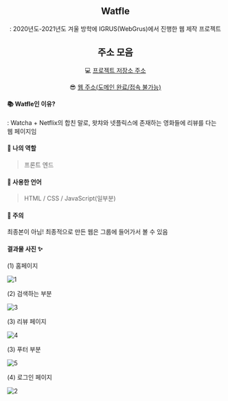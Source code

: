 <div align="center">
<h2> Watfle </h2>
: 2020년도-2021년도 겨울 방학에 IGRUS(WebGrus)에서 진행한 웹 제작 프로젝트

## 주소 모음
💻 [프로젝트 저장소 주소](https://github.com/WebGroose/Watfle)

😎 [웹 주소(도메인 완료/접속 불가능)](http://watfle2.dothome.co.kr/index.php)

</div>


#### 📚 Watfle인 이유?

: Watcha + Netflix의 합친 말로, 왓챠와 넷플릭스에 존재하는 영화들에 리뷰를 다는 웹 페이지임

#### 📌 나의 역할
> 프론트 엔드

#### 📌 사용한 언어
> HTML / CSS / JavaScript(일부분)

#### 🤔 주의
최종본이 아님!
최종적으로 만든 웹은 그룹에 들어가서 볼 수 있음

#### 결과물 사진 ✨

(1) 홈페이지

![1](https://user-images.githubusercontent.com/66003567/132246808-335e4fda-d1e8-4a02-a42e-122a4fc94799.PNG)

(2) 검색하는 부분

![3](https://user-images.githubusercontent.com/66003567/132246896-8bf3e25c-7bd4-4208-9303-3f6e37c25aec.PNG)

(3) 리뷰 페이지

![4](https://user-images.githubusercontent.com/66003567/132246935-c007e750-5525-4113-8a05-7bbe0fcd5a04.PNG)

(3) 푸터 부분

![5](https://user-images.githubusercontent.com/66003567/132246965-1634e489-c475-4486-b749-9d6f727ea82c.PNG)

(4) 로그인 페이지

![2](https://user-images.githubusercontent.com/66003567/132246993-d521d448-9dcf-45cf-b330-e2b77c181327.PNG)

